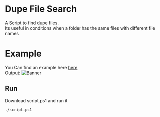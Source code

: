 # Dupe File Search
 A Script to find dupe files.<br>
 Its useful in conditions when a folder has the same files with different file names 

# Example
You Can find an example here [here](https://github.com/Hidden-black/Dupe-File-Search/tree/main/example)<br>
Output:
![Banner](https://us-east-1.tixte.net/uploads/hiddenblack.tixte.co/firefox_o4eBLVfavI.png)
## Run
Download script.ps1 and run it

```sh
./script.ps1
```
